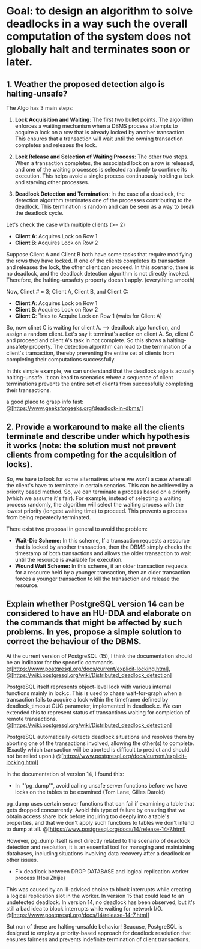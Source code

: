 # Goal: to design an algorithm to solve deadlocks in a way such the overall computation of the system does not globally halt and terminates soon or later.

## 1. Weather the proposed detection algo is halting-unsafe? 
The Algo has 3 main steps:

1. **Lock Acquisition and Waiting**: The first two bullet points. The algorithm enforces a waiting mechanism when a DBMS process attempts to acquire a lock on a row that is already locked by another transaction. This ensures that a transaction will wait until the owning transaction completes and releases the lock.

2. **Lock Release and Selection of Waiting Process**: The other two steps. When a transaction completes, the associated lock on a row is released, and one of the waiting processes is selected randomly to continue its execution. This helps avoid a single process continuously holding a lock and starving other processes.

3. **Deadlock Detection and Termination**: In the case of a deadlock, the detection algorithm terminates one of the processes contributing to the deadlock. This termination is random and can be seen as a way to break the deadlock cycle.

Let's check the case with multiple clients (>= 2)

- **Client A**: Acquires Lock on Row 1
- **Client B**: Acquires Lock on Row 2

Suppose Client A and Client B both have some tasks that require modifying the rows they have locked. If one of the clients completes its transaction and releases the lock, the other client can proceed. In this scenario, there is no deadlock, and the deadlock detection algorithm is not directly invoked. Therefore, the halting-unsafety property doesn't apply. (everything smooth)

Now, Clinet # = 3; Client A, Client B, and Client C:

- **Client A**: Acquires Lock on Row 1
- **Client B**: Acquires Lock on Row 2
- **Client C**: Tries to Acquire Lock on Row 1 (waits for Client A)

So, now clinet C is waiting for client A. --> deadlock algo function, and assign a random client. Let's say it terminat's action on client A. So, client C and proceed and client A's task in not complete. So this shows a halting-unsafety property. The detection algorithm can lead to the termination of a client's transaction, thereby preventing the entire set of clients from completing their computations successfully.

In  this simple example, we can understand that the deadlock algo is actually halting-unsafe. It can kead to scenarios where a sequence of client terminations prevents the entire set of clients from successfully completing their transactions.

a good place to grasp info fast: @[https://www.geeksforgeeks.org/deadlock-in-dbms/]

## 2. Provide a workaround to make all the clients terminate and describe under which hypothesis it works (note: the solution must not prevent clients from competing for the acquisition of locks).

So, we have to look for some alternatives where we won't a case where all the client's have to terminate in certain senarios. This can be achieved by a priority based method. So, we can terminate a process based on a priority (which we assume it's fair). For example, instead of selecting a waiting process randomly, the algorithm will select the waiting process with the lowest priority (longest waiting time) to proceed. This prevents a process from being repeatedly terminated.

There exist two proposal in general to avoid the problem: 
- **Wait-Die Scheme:** In this scheme, If a transaction requests a resource that is locked by another transaction, then the DBMS simply checks the timestamp of both transactions and allows the older transaction to wait until the resource is available for execution. 
- **Wound Wait Scheme:** In this scheme, if an older transaction requests for a resource held by a younger transaction, then an older transaction forces a younger transaction to kill the transaction and release the resource.

## Explain whether PostgreSQL version 14 can be considered to have an HU-DDA and elaborate on the commands that might be affected by such problems. In yes, propose a simple solution to correct the behaviour of the DBMS.

At the current version of PostgreSQL (15), I think the documentation should be an indicator for the specefic commands. @[https://www.postgresql.org/docs/current/explicit-locking.html], @[https://wiki.postgresql.org/wiki/Distributed_deadlock_detection]

PostgreSQL itself represents object-level lock with various internal functions mainly in lock.c. This is used to chase wait-for-graph when a transaction fails to acquire a lock within the timeframe defined by deadlock_timeout GUC parameter, implemented in deadlock.c.
We can extended this to represent status of transactions waiting for completion of remote transactions. @[https://wiki.postgresql.org/wiki/Distributed_deadlock_detection]

PostgreSQL automatically detects deadlock situations and resolves them by aborting one of the transactions involved, allowing the other(s) to complete. (Exactly which transaction will be aborted is difficult to predict and should not be relied upon.) @[https://www.postgresql.org/docs/current/explicit-locking.html]

In the documentation of version 14, I found this:
- In '''pg_dump''', avoid calling unsafe server functions before we have locks on the tables to be examined (Tom Lane, Gilles Darold)

pg_dump uses certain server functions that can fail if examining a table that gets dropped concurrently. Avoid this type of failure by ensuring that we obtain access share lock before inquiring too deeply into a table's properties, and that we don't apply such functions to tables we don't intend to dump at all. @[https://www.postgresql.org/docs/14/release-14-7.html]

However, pg_dump itself is not directly related to the scenario of deadlock detection and resolution, it is an essential tool for managing and maintaining databases, including situations involving data recovery after a deadlock or other issues.

- Fix deadlock between DROP DATABASE and logical replication worker process (Hou Zhijie)

This was caused by an ill-advised choice to block interrupts while creating a logical replication slot in the worker. In version 15 that could lead to an undetected deadlock. In version 14, no deadlock has been observed, but it's still a bad idea to block interrupts while waiting for network I/O. @[https://www.postgresql.org/docs/14/release-14-7.html]

But non of these are halting-unsafde behavior! Beacuse, PostgreSQL is designed to employ a priority-based approach for deadlock resolution that ensures fairness and prevents indefinite termination of client transactions.



